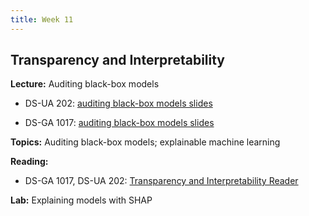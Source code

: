 ```yaml
---
title: Week 11
---
```


## Transparency and Interpretability

**Lecture:** Auditing black-box models

* DS-UA 202: [auditing black-box models slides](../../../assets/11_BlackBox_202_2023.pdf)
<!-- (../../../assets/10_black_box_202.pdf) -->
* DS-GA 1017: [auditing black-box models slides](../../../assets/11_BlackBox_1017.pdf)


**Topics:** Auditing black-box models; explainable machine learning

**Reading:**

<!-- * DS-UA 202: [Transparency and Interpretability Reader](../../../assets/transparency_reader_ua202_2022.pdf) -->
* DS-GA 1017, DS-UA 202: [Transparency and Interpretability Reader](../../../assets/transparency_reader_2023.pdf)

**Lab:** Explaining models with SHAP

<!-- * DS-UA 202: [Colab Notebook](https://colab.research.google.com/drive/1Y5qwGwy1v_l25ZOtZOPN15ZOfiQkfOWK?usp=sharing) -->
<!-- * DS-GA 1017: [Colab Notebook](https://colab.research.google.com/drive/1IyOjGaIMB_WCOn6vw16q_WCE3l52bqEp?usp=sharing) -->
